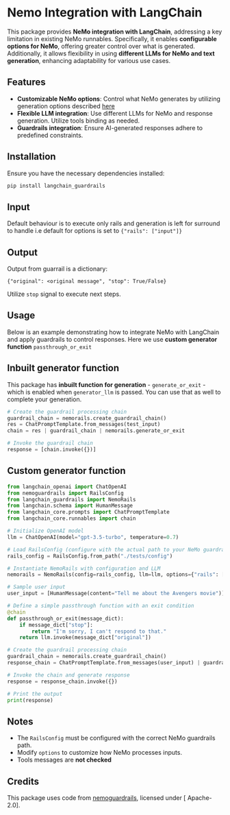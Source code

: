 # Nemo Integration with LangChain

This package provides **NeMo integration with LangChain**, addressing a key limitation in existing NeMo runnables. Specifically, it enables **configurable options for NeMo**, offering greater control over what is generated. Additionally, it allows flexibility in using **different LLMs for NeMo and text generation**, enhancing adaptability for various use cases.

## Features
- **Customizable NeMo options**: Control what NeMo generates by utilizing generation options described [here](https://docs.nvidia.com/nemo/guardrails/latest/user-guides/advanced/generation-options.html)
- **Flexible LLM integration**: Use different LLMs for NeMo and response generation. Utilize tools binding as needed.
- **Guardrails integration**: Ensure AI-generated responses adhere to predefined constraints.

## Installation
Ensure you have the necessary dependencies installed:
```bash
pip install langchain_guardrails
```
## Input
Default behaviour is to execute only rails and generation is left for surround to handle i.e default for options is set to `{"rails": ["input"]}`

## Output
Output from guarrail is a dictionary:
```
{"original": <original message", "stop": True/False}
```
Utilize `stop` signal to execute next steps.

## Usage
Below is an example demonstrating how to integrate NeMo with LangChain and apply guardrails to control responses. Here we use **custom generator function** `passthrough_or_exit`

## Inbuilt generator function
This package has **inbuilt function for generation** - `generate_or_exit` -  which is enabled when `generator_llm` is passed.  You can use that as well to complete your generation.
```python
# Create the guardrail processing chain
guardrail_chain = nemorails.create_guardrail_chain()
res = ChatPromptTemplate.from_messages(test_input) 
chain = res | guardrail_chain | nemorails.generate_or_exit

# Invoke the guardrail chain
response = [chain.invoke({})]
```

## Custom generator function
```python
from langchain_openai import ChatOpenAI
from nemoguardrails import RailsConfig
from langchain_guardrails import NemoRails
from langchain.schema import HumanMessage
from langchain_core.prompts import ChatPromptTemplate
from langchain_core.runnables import chain

# Initialize OpenAI model
llm = ChatOpenAI(model="gpt-3.5-turbo", temperature=0.7)

# Load RailsConfig (configure with the actual path to your NeMo guardrails config)
rails_config = RailsConfig.from_path("./tests/config")

# Instantiate NemoRails with configuration and LLM
nemorails = NemoRails(config=rails_config, llm=llm, options={"rails": ["input"]})

# Sample user input
user_input = [HumanMessage(content="Tell me about the Avengers movie")]

# Define a simple passthrough function with an exit condition
@chain
def passthrough_or_exit(message_dict):
    if message_dict["stop"]:
        return "I'm sorry, I can't respond to that."
    return llm.invoke(message_dict["original"])

# Create the guardrail processing chain
guardrail_chain = nemorails.create_guardrail_chain()
response_chain = ChatPromptTemplate.from_messages(user_input) | guardrail_chain | passthrough_or_exit

# Invoke the chain and generate response
response = response_chain.invoke({})

# Print the output
print(response)
```

## Notes
- The `RailsConfig` must be configured with the correct NeMo guardrails path.
- Modify `options` to customize how NeMo processes inputs.
- Tools messages are **not checked**

## Credits
This package uses code from [nemoguardrails](https://github.com/NVIDIA/NeMo-Guardrails/blob/develop/nemoguardrails/integrations/langchain/runnable_rails.py), licensed under [ Apache-2.0].

